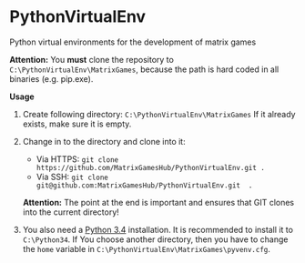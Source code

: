 # PythonVirtualEnv
Python virtual environments for the development of matrix games

**Attention:** You **must** clone the repository to `C:\PythonVirtualEnv\MatrixGames`, because the path is hard coded in all binaries (e.g. pip.exe).

**Usage**

 1. Create following directory:
    `C:\PythonVirtualEnv\MatrixGames`
    If it already exists, make sure it is empty.

 2. Change in to the directory and clone into it:
    - Via HTTPS: `git clone https://github.com/MatrixGamesHub/PythonVirtualEnv.git . `
    - Via SSH: `git clone git@github.com:MatrixGamesHub/PythonVirtualEnv.git  . `

    **Attention:** The point at the end is important and ensures that GIT clones into the current directory!
 3. You also need a [Python 3.4][1] installation. It is recommended to install it to `C:\Python34`. If You choose another directory, then you have to change the `home` variable in `C:\PythonVirtualEnv\MatrixGames\pyvenv.cfg`.

  [1]: https://www.python.org/ftp/python/3.4.4/python-3.4.4.msi
